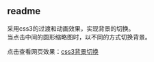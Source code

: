 ## readme  

采用css3的过渡和动画效果，实现背景的切换。  
当点击中间的圆形缩略图时，以不同的方式切换背景。  

点击查看网页效果：[css3背景切换](https://htmlpreview.github.io/?https://github.com/LILYlanZZ/someItems/blob/master/sI_css3%E8%83%8C%E6%99%AF%E5%88%87%E6%8D%A2/bgswitch.html#bg5)
